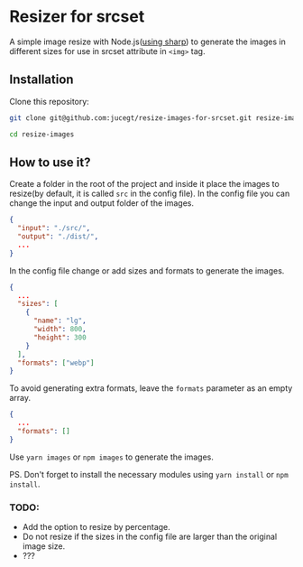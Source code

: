 # Resizer for srcset

A simple image resize with Node.js([using sharp](https://github.com/lovell/sharp)) to generate the images in different sizes for use in srcset attribute in `<img>` tag.

## Installation

Clone this repository:

```bash
git clone git@github.com:jucegt/resize-images-for-srcset.git resize-images

cd resize-images
```

## How to use it?

Create a folder in the root of the project and inside it place the images to resize(by default, it is called `src` in the config file). In the config file you can change the input and output folder of the images.

```json
{
  "input": "./src/",
  "output": "./dist/",
  ...
}
```

In the config file change or add sizes and formats to generate the images.

```json
{
  ...
  "sizes": [
    {
      "name": "lg",
      "width": 800,
      "height": 300
    }
  ],
  "formats": ["webp"]
}
```

To avoid generating extra formats, leave the `formats` parameter as an empty array.

```json
{
  ...
  "formats": []
}
```

Use `yarn images` or `npm images` to generate the images.

PS. Don't forget to install the necessary modules using `yarn install` or `npm install`.

### TODO:

- Add the option to resize by percentage.
- Do not resize if the sizes in the config file are larger than the original image size.
- ???
